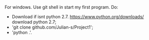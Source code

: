 For windows. Use git shell in start my first program. Do:
- Download if isnt python 2.7. https://www.python.org/downloads/ download python 2.7;
- 'git clone github.com/Julian-s/Project1';
- 'python .'.
